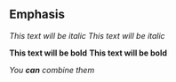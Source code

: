 ## Emphasis

*This text will be italic*
_This text will be italic_

**This text will be bold**
__This text will be bold__

_You **can** combine them_
